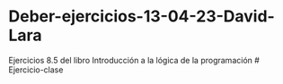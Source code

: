 # Deber-ejercicios-13-04-23-David-Lara
Ejercicios 8.5 del libro Introducción a la lógica de la programación
#   E j e r c i c i o - c l a s e  
 